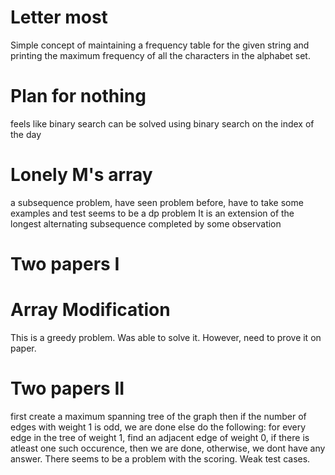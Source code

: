 # Letter most
Simple concept of maintaining a frequency table for the given string and printing the maximum frequency of all the characters in the alphabet set.

# Plan for nothing
feels like binary search
can be solved using binary search on the index of the day

# Lonely M's array
a subsequence problem, have seen problem before, have to take some examples and test
seems to be a dp problem
It is an extension of the longest alternating subsequence
completed by some observation

# Two papers I


# Array Modification 
This is a greedy problem. Was able to solve it. However, need to prove it on paper.

# Two papers II
first create a maximum spanning tree of the graph
then if the number of edges with weight 1 is odd, we are done
else do the following:
    for every edge in the tree of weight 1, find an adjacent edge of weight 0, if there is atleast one such occurence, then we are done, otherwise, we dont have any answer.
There seems to be a problem with the scoring. Weak test cases.


